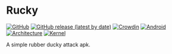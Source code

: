 # Rucky 
[![GitHub](https://img.shields.io/github/license/mayankmetha/Rucky)](https://github.com/mayankmetha/Rucky/blob/master/LICENSE) 
[![GitHub release (latest by date)](https://img.shields.io/github/v/release/mayankmetha/Rucky)](https://github.com/mayankmetha/Rucky/releases/latest) 
[![Crowdin](https://badges.crowdin.net/rucky/localized.svg)](https://mayankmetha.github.io/Rucky/)
[![Android](https://img.shields.io/badge/Android-4.4%2B-lightgrey)](https://github.com/mayankmetha/Rucky)
[![Architecture](https://img.shields.io/badge/Architecture-armeabi--v7a%20%7C%20arm64--v8a%20%7C%20x86%20%7C%20x86__64-blueviolet)](https://github.com/mayankmetha/Rucky)
[![Kernel](https://img.shields.io/badge/Kernel-USB%20HID%20Patch%20Required-red)](https://github.com/mayankmetha/Rucky)

A simple rubber ducky attack apk.
